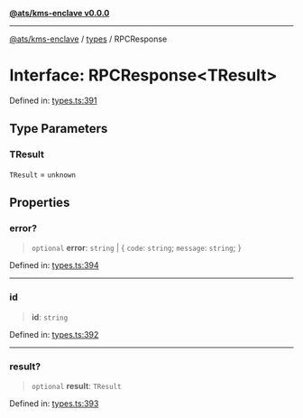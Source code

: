 [**@ats/kms-enclave v0.0.0**](../../README.md)

***

[@ats/kms-enclave](../../README.md) / [types](../README.md) / RPCResponse

# Interface: RPCResponse\<TResult\>

Defined in: [types.ts:391](https://github.com/your-org/ats-kms/blob/main/src/v2/types.ts#L391)

## Type Parameters

### TResult

`TResult` = `unknown`

## Properties

### error?

> `optional` **error**: `string` \| \{ `code`: `string`; `message`: `string`; \}

Defined in: [types.ts:394](https://github.com/your-org/ats-kms/blob/main/src/v2/types.ts#L394)

***

### id

> **id**: `string`

Defined in: [types.ts:392](https://github.com/your-org/ats-kms/blob/main/src/v2/types.ts#L392)

***

### result?

> `optional` **result**: `TResult`

Defined in: [types.ts:393](https://github.com/your-org/ats-kms/blob/main/src/v2/types.ts#L393)
